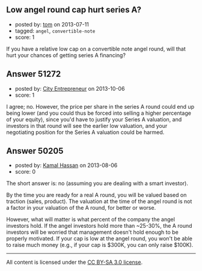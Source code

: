 ## Low angel round cap hurt series A?

- posted by: [tom](https://stackexchange.com/users/-1/26971-tom) on 2013-07-11
- tagged: `angel`, `convertible-note`
- score: 1

If you have a relative low cap on a convertible note angel round, will that hurt your chances of getting series A financing?


## Answer 51272

- posted by: [City Entrepreneur](https://stackexchange.com/users/-1/27990-city-entrepreneur) on 2013-10-06
- score: 1

<p>I agree; no.  However, the price per share in the series A round could end up being lower (and you could thus be forced into selling a higher percentage of your equity), since you'd have to justify your Series A valuation, and investors in that round will see the earlier low valuation, and your negotiating position for the Series A valuation could be harmed.</p>



## Answer 50205

- posted by: [Kamal Hassan](https://stackexchange.com/users/-1/27332-kamal-hassan) on 2013-08-06
- score: 0

The short answer is: no (assuming you are dealing with a smart investor).

By the time you are ready for a real A round, you will be valued based on traction (sales, product). The valuation at the time of the angel round is not a factor in your valuation of the A round, for better or worse.

However, what will matter is what percent of the company the angel investors hold. If the angel investors hold more than ~25-30%, the A round investors will be worried that management doesn't hold enough to be properly motivated. If your cap is low at the angel round, you won't be able to raise much money (e.g., if your cap is $300K, you can only raise $100K).



---

All content is licensed under the [CC BY-SA 3.0 license](https://creativecommons.org/licenses/by-sa/3.0/).
